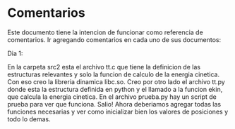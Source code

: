# Comentarios

Este documento tiene la intencion de funcionar como referencia de comentarios.
Ir agregando comentarios en cada uno de sus documentos:


Dia 1:

En la carpeta src2 esta el archivo tt.c que tiene la definicion
de las estructuras relevantes y solo la funcion de calculo de la 
energia cinetica.
Con eso creo la libreria dinamica libc.so.
Creo por otro lado el archivo tt.py donde esta la estructura
definida en python y el llamado a la funcion ekin, que calcula
la energia cinetica.
En el archivo prueba.py hay un script de prueba para ver 
que funciona. 
Salio!
Ahora deberiamos agregar todas las funciones necesarias
y ver como inicializar bien los valores de posiciones y todo lo demas.





